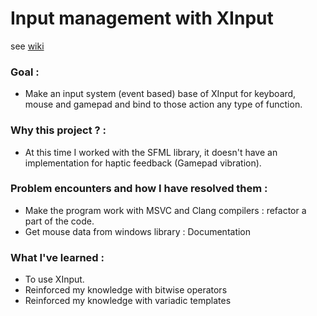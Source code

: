 # Input management with XInput

see [wiki](wiki/README.md)

### Goal :
- Make an input system (event based) base of XInput for keyboard, mouse and gamepad and bind to those action any type of function.

### Why this project ? :
- At this time I worked with the SFML library, it doesn't have an implementation for haptic feedback (Gamepad vibration).

### Problem encounters and how I have resolved them : 
- Make the program work with MSVC and Clang compilers : refactor a part of the code.
- Get mouse data from windows library : Documentation

### What I've learned :
- To use XInput.
- Reinforced my knowledge with bitwise operators
- Reinforced my knowledge with variadic templates
